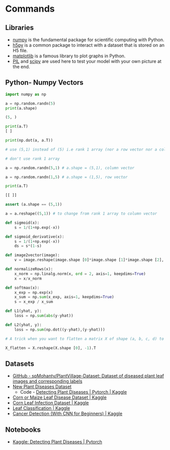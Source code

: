 # Commands

## Libraries

- [numpy](https://idrgfain.labs.coursera.org/notebooks/Week%202/Logistic%20Regression%20as%20a%20Neural%20Network/www.numpy.org) is the fundamental package for scientific computing with Python.
- [h5py](http://www.h5py.org/) is a common package to interact with a dataset that is stored on an H5 file.
- [matplotlib](http://matplotlib.org/) is a famous library to plot graphs in Python.
- [PIL](http://www.pythonware.com/products/pil/) and [scipy](https://www.scipy.org/) are used here to test your model with your own picture at the end.

## Python- Numpy Vectors

```python
import numpy as np

a = np.random.randn(5)
print(a.shape)

(5, )

print(a.T)
[ ]

print(np.dot(a, a.T))

# use (5,1) instead of (5) i.e rank 1 array (nor a row vector nor a column vector)

# don't use rank 1 array

a = np.random.randn(5,1) # a.shape = (5,1), column vector

a = np.random.randn(1,5) # a.shape = (1,5), row vector

print(a.T)

[[ ]]

assert (a.shape == (5,1))

a = a.reshape((5,1)) # to change from rank 1 array to column vector

def sigmoid(x):
    s = 1/(1+np.exp(-x))

def sigmoid_derivative(x):
    s = 1/(1+np.exp(-x))
    ds = s*(1-s)

def image2vector(image):
    v = image.reshape(image.shape [0]*image.shape [1]*image.shape [2], 1)

def normalizeRows(x):
    x_norm = np.linalg.norm(x, ord = 2, axis=1, keepdims=True)
    x = x/x_norm

def softmax(x):
    x_exp = np.exp(x)
    x_sum = np.sum(x_exp, axis=1, keepdims=True)
    s = x_exp / x_sum

def L1(yhat, y):
    loss = np.sum(abs(y-yhat))

def L2(yhat, y):
    loss = np.sum(np.dot((y-yhat),(y-yhat)))

# A trick when you want to flatten a matrix X of shape (a, b, c, d) to a matrix X_flatten of shape (b∗∗c∗∗d, a) is to use:

X_flatten = X.reshape(X.shape [0], -1).T
```

## Datasets

- [GitHub - spMohanty/PlantVillage-Dataset: Dataset of diseased plant leaf images and corresponding labels](https://github.com/spMohanty/PlantVillage-Dataset)
- [New Plant Diseases Dataset](https://www.kaggle.com/datasets/vipoooool/new-plant-diseases-dataset/data)
   	- Code - [Detecting Plant Diseases | Pytorch | Kaggle](https://www.kaggle.com/code/youssefelbadry10/detecting-plant-diseases-pytorch)
- [Corn or Maize Leaf Disease Dataset | Kaggle](https://www.kaggle.com/datasets/smaranjitghose/corn-or-maize-leaf-disease-dataset/data)
- [Corn Leaf Infection Dataset | Kaggle](https://www.kaggle.com/datasets/qramkrishna/corn-leaf-infection-dataset)
- [Leaf Classification | Kaggle](https://www.kaggle.com/c/leaf-classification/data)
- [Cancer Detection (With CNN for Beginners) | Kaggle](https://www.kaggle.com/code/akarshu121/cancer-detection-with-cnn-for-beginners)

## Notebooks

- [Kaggle: Detecting Plant Diseases | Pytorch](https://www.kaggle.com/code/deepaksood619/detecting-plant-diseases-pytorch)
